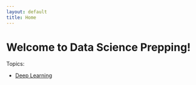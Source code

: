 ```yaml
---
layout: default
title: Home
---
```


# Welcome to Data Science Prepping!

Topics:

- [Deep Learning](about.html)

